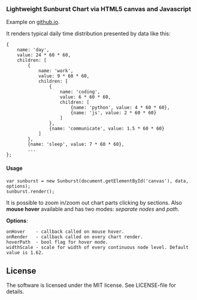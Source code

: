 ### Lightweight Sunburst Chart via HTML5 canvas and Javascript
Example on <a href="http://ostrovski.github.io/cancharts/">github.io</a>.

It renders typical daily time distribution presented by data like this:

    {
        name: 'day',
        value: 24 * 60 * 60,
        children: [
            {
                name: 'work',
                value: 9 * 60 * 60,
                children: [
                    {
                        name: 'coding',
                        value: 6 * 60 * 60,
                        children: [
                            {name: 'python', value: 4 * 60 * 60},
                            {name: 'js', value: 2 * 60 * 60}
                        ]
                    },
                    {name: 'communicate', value: 1.5 * 60 * 60}
                ]
            },
            {name: 'sleep', value: 7 * 60 * 60},
            ...
    };


#### Usage
    var sunburst = new Sunburst(document.getElementById('canvas'), data, options);
    sunburst.render();

It is possible to zoom in/zoom out chart parts clicking by sections.
Also **mouse hover** available and has two modes: *separate nodes* and *path*.

**Options**:

    onHover    - callback called on mouse hover.
    onRender   - callback called on every chart render.
    hoverPath  - bool flag for hover mode.
    widthScale - scale for width of every continuous node level. Default value is 1.62.

## License

The software is licensed under the MIT license. See LICENSE-file for details.
